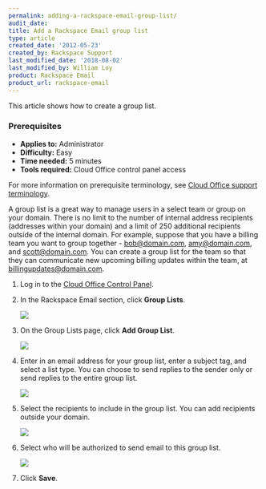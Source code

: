 ```yaml
---
permalink: adding-a-rackspace-email-group-list/
audit_date:
title: Add a Rackspace Email group list
type: article
created_date: '2012-05-23'
created_by: Rackspace Support
last_modified_date: '2018-08-02'
last_modified_by: William Loy
product: Rackspace Email
product_url: rackspace-email
---
```


This article shows how to create a group list.

### Prerequisites

- **Applies to:** Administrator
- **Difficulty:** Easy
- **Time needed:** 5 minutes
- **Tools required:** Cloud Office control panel access

For more information on prerequisite terminology, see [Cloud Office support terminology](/how-to/cloud-office-support-terminology).

A group list is a great way to manage users in a select team or group on your domain. There is no limit to the number of internal address recipients (addresses within your domain) and a limit of 250 additional recipients outside of the internal domain. For example, suppose that you have a billing team you want to group together - bob@domain.com, amy@domain.com, and scott@domain.com. You can create a group list for the team so that they can communicate new upcoming billing updates within the team, at billingupdates@domain.com.

1. Log in to the [Cloud Office Control Panel](https://cp.rackspace.com).
2. In the Rackspace Email section, click **Group Lists**.

    <img src="{% asset_path rackspace-email/adding-a-rackspace-email-group-list/group_lists_CP1.png %}" />

3. On the Group Lists page, click **Add Group List**.

    <img src="{% asset_path rackspace-email/adding-a-rackspace-email-group-list/add_group_list.png %}" />

4. Enter in an email address for your group list, enter a subject tag, and select a list type. You can choose to send replies to the sender only or send replies to the entire group list.

    <img src="{% asset_path rackspace-email/adding-a-rackspace-email-group-list/example_list.png %}" />

5. Select the recipients to include in the group list. You can add recipients outside your domain.

    <img src="{% asset_path rackspace-email/adding-a-rackspace-email-group-list/recipients.png %}" />

6. Select who will be authorized to send email to this group list.

    <img src="{% asset_path rackspace-email/adding-a-rackspace-email-group-list/authsenders.png %}" />

7. Click **Save**.

